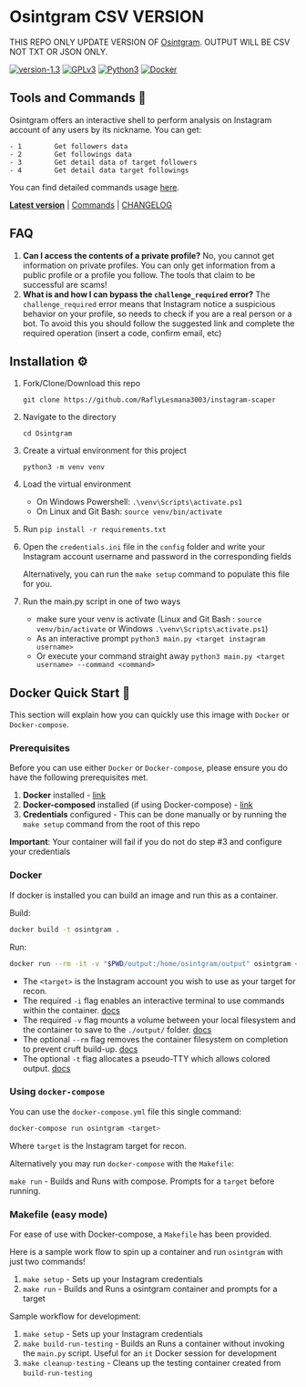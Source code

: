 # Osintgram CSV VERSION
THIS REPO ONLY UPDATE VERSION OF [Osintgram](https://github.com/Datalux/Osintgram). 
OUTPUT WILL BE CSV NOT TXT OR JSON ONLY.

[![version-1.3](https://img.shields.io/badge/version-1.3-green)](https://github.com/Datalux/Osintgram/releases/tag/1.3)
[![GPLv3](https://img.shields.io/badge/license-GPLv3-blue)](https://img.shields.io/badge/license-GPLv3-blue)
[![Python3](https://img.shields.io/badge/language-Python3-red)](https://img.shields.io/badge/language-Python3-red)
[![Docker](https://img.shields.io/badge/Docker-Supported-blue)](https://img.shields.io/badge/Docker-Supported-blue)

## Tools and Commands 🧰

Osintgram offers an interactive shell to perform analysis on Instagram account of any users by its nickname. You can get:

```text
- 1        Get followers data
- 2        Get followings data
- 3        Get detail data of target followers
- 4        Get detail data target followings
```

You can find detailed commands usage [here](doc/COMMANDS.md).

[**Latest version**](https://github.com/Datalux/Osintgram/releases/tag/1.3) |
[Commands](doc/COMMANDS.md) |
[CHANGELOG](doc/CHANGELOG.md)

## FAQ
1. **Can I access the contents of a private profile?** No, you cannot get information on private profiles. You can only get information from a public profile or a profile you follow. The tools that claim to be successful are scams!
2. **What is and how I can bypass the `challenge_required` error?** The `challenge_required` error means that Instagram notice a suspicious behavior on your profile, so needs to check if you are a real person or a bot. To avoid this you should follow the suggested link and complete the required operation (insert a code, confirm email, etc)


## Installation ⚙️

1. Fork/Clone/Download this repo

    `git clone https://github.com/RaflyLesmana3003/instagram-scaper`

2. Navigate to the directory

    `cd Osintgram`

3. Create a virtual environment for this project

    `python3 -m venv venv`

4. Load the virtual environment
   - On Windows Powershell: `.\venv\Scripts\activate.ps1`
   - On Linux and Git Bash: `source venv/bin/activate`
  
5. Run `pip install -r requirements.txt`

6. Open the `credentials.ini` file in the `config` folder and write your Instagram account username and password in the corresponding fields
    
    Alternatively, you can run the `make setup` command to populate this file for you.

7. Run the main.py script in one of two ways
    * make sure your venv is activate (Linux and Git Bash : `source venv/bin/activate` or Windows  `.\venv\Scripts\activate.ps1`)
    * As an interactive prompt `python3 main.py <target instagram username>`
    * Or execute your command straight away `python3 main.py <target username> --command <command>`

## Docker Quick Start 🐳

This section will explain how you can quickly use this image with `Docker` or `Docker-compose`.

### Prerequisites

Before you can use either `Docker` or `Docker-compose`, please ensure you do have the following prerequisites met.

1. **Docker** installed - [link](https://docs.docker.com/get-docker/)
2. **Docker-composed** installed (if using Docker-compose) - [link](https://docs.docker.com/compose/install/)
3. **Credentials** configured - This can be done manually or by running the `make setup` command from the root of this repo

**Important**: Your container will fail if you do not do step #3 and configure your credentials

### Docker

If docker is installed you can build an image and run this as a container.

Build:

```bash
docker build -t osintgram .
```

Run:

```bash
docker run --rm -it -v "$PWD/output:/home/osintgram/output" osintgram <target>
```

- The `<target>` is the Instagram account you wish to use as your target for recon.
- The required `-i` flag enables an interactive terminal to use commands within the container. [docs](https://docs.docker.com/engine/reference/commandline/run/#assign-name-and-allocate-pseudo-tty---name--it)
- The required `-v` flag mounts a volume between your local filesystem and the container to save to the `./output/` folder. [docs](https://docs.docker.com/engine/reference/commandline/run/#mount-volume--v---read-only)
- The optional `--rm` flag removes the container filesystem on completion to prevent cruft build-up. [docs](https://docs.docker.com/engine/reference/run/#clean-up---rm)
- The optional `-t` flag allocates a pseudo-TTY which allows colored output. [docs](https://docs.docker.com/engine/reference/run/#foreground)

### Using `docker-compose`

You can use the `docker-compose.yml` file this single command:

```bash
docker-compose run osintgram <target>
```

Where `target` is the Instagram target for recon.

Alternatively you may run `docker-compose` with the `Makefile`:

`make run` - Builds and Runs with compose. Prompts for a `target` before running.

### Makefile (easy mode)

For ease of use with Docker-compose, a `Makefile` has been provided.

Here is a sample work flow to spin up a container and run `osintgram` with just two commands!

1. `make setup`   - Sets up your Instagram credentials
2. `make run`     - Builds and Runs a osintgram container and prompts for a target

Sample workflow for development:

1. `make setup`          - Sets up your Instagram credentials
2. `make build-run-testing`   - Builds an Runs a container without invoking the `main.py` script. Useful for an `it` Docker session for development
3. `make cleanup-testing`     - Cleans up the testing container created from `build-run-testing`

